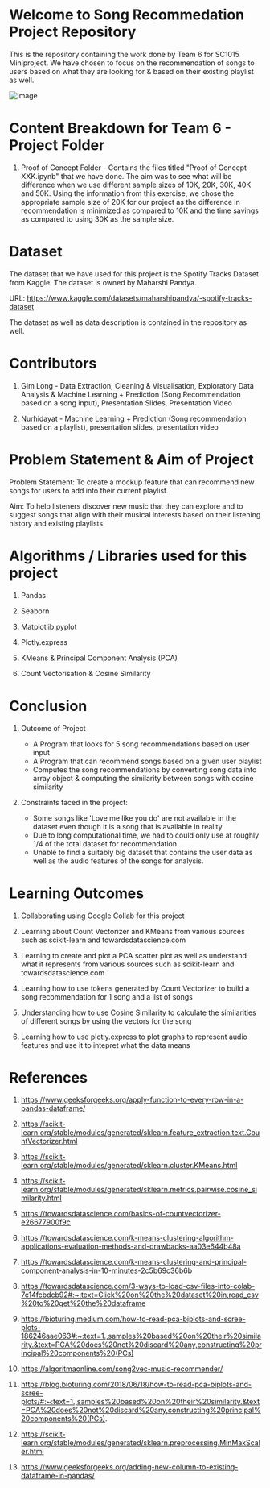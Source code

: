 # Welcome to Song Recommedation Project Repository 

This is the repository containing the work done by Team 6 for SC1015 Miniproject. We have chosen to focus on the recommendation of songs to users based on what they are looking for & based on their existing playlist as well.

![image](https://user-images.githubusercontent.com/129975594/232229889-c995f7c2-9578-46f5-98e6-6efec064454e.png)

# Content Breakdown for Team 6 - Project Folder

1. Proof of Concept Folder - Contains the files titled "Proof of Concept XXK.ipynb" that we have done. The aim was to see what will be difference when we use different sample sizes of 10K, 20K, 30K, 40K and 50K. Using the information from this exercise, we chose the appropriate sample size of 20K for our project as the difference in recommendation is minimized as compared to 10K and the time savings as compared to using 30K as the sample size.

# Dataset

The dataset that we have used for this project is the Spotify Tracks Dataset from Kaggle. The dataset is owned by Maharshi Pandya. 

URL: https://www.kaggle.com/datasets/maharshipandya/-spotify-tracks-dataset

The dataset as well as data description is contained in the repository as well.

# Contributors

1. Gim Long - Data Extraction, Cleaning & Visualisation, Exploratory Data Analysis & Machine Learning + Prediction (Song Recommendation based on a song input), Presentation Slides, Presentation Video

2. Nurhidayat - Machine Learning + Prediction (Song recommendation based on a playlist), presentation slides, presentation video

# Problem Statement & Aim of Project

Problem Statement: To create a mockup feature that can recommend new songs for users to add into their current playlist. 

Aim: To help listeners discover new music that they can explore and to suggest songs that align with their musical interests based on their listening history and existing playlists.

# Algorithms / Libraries used for this project

1. Pandas

2. Seaborn

3. Matplotlib.pyplot

4. Plotly.express

5. KMeans & Principal Component Analysis (PCA)

6. Count Vectorisation & Cosine Similarity

# Conclusion

1. Outcome of Project
   - A Program that looks for 5 song recommendations based on user input
   - A Program that can recommend songs based on a given user playlist
   - Computes the song recommendations by converting song data into array object & computing the similarity between songs with cosine similarity

2. Constraints faced in the project:
   - Some songs like 'Love me like you do' are not available in the dataset even though it is a song that is available in reality 
   - Due to long computational time, we had to could only use at roughly 1/4 of the total dataset for recommendation 
   - Unable to find a suitably big dataset that contains the user data as well as the audio features of the songs for analysis. 

# Learning Outcomes

1. Collaborating using Google Collab for this project

2. Learning about Count Vectorizer and KMeans from various sources such as scikit-learn and towardsdatascience.com

3. Learning to create and plot a PCA scatter plot as well as understand what it represents from various sources such as scikit-learn and towardsdatascience.com

4. Learning how to use tokens generated by Count Vectorizer to build a song recommendation for 1 song and a list of songs 

5. Understanding how to use Cosine Similarity to calculate the similarities of different songs by using the vectors for the song

6. Learning how to use plotly.express to plot graphs to represent audio features and use it to intepret what the data means

# References

1. https://www.geeksforgeeks.org/apply-function-to-every-row-in-a-pandas-dataframe/

2. https://scikit-learn.org/stable/modules/generated/sklearn.feature_extraction.text.CountVectorizer.html

3. https://scikit-learn.org/stable/modules/generated/sklearn.cluster.KMeans.html

4. https://scikit-learn.org/stable/modules/generated/sklearn.metrics.pairwise.cosine_similarity.html

5. https://towardsdatascience.com/basics-of-countvectorizer-e26677900f9c

6. https://towardsdatascience.com/k-means-clustering-algorithm-applications-evaluation-methods-and-drawbacks-aa03e644b48a

7. https://towardsdatascience.com/k-means-clustering-and-principal-component-analysis-in-10-minutes-2c5b69c36b6b

8. https://towardsdatascience.com/3-ways-to-load-csv-files-into-colab-7c14fcbdcb92#:~:text=Click%20on%20the%20dataset%20in,read_csv%20to%20get%20the%20dataframe

9. https://bioturing.medium.com/how-to-read-pca-biplots-and-scree-plots-186246aae063#:~:text=1.,samples%20based%20on%20their%20similarity.&text=PCA%20does%20not%20discard%20any,constructing%20principal%20components%20(PCs)

10. https://algoritmaonline.com/song2vec-music-recommender/

11. https://blog.bioturing.com/2018/06/18/how-to-read-pca-biplots-and-scree-plots/#:~:text=1.,samples%20based%20on%20their%20similarity.&text=PCA%20does%20not%20discard%20any,constructing%20principal%20components%20(PCs).

12. https://scikit-learn.org/stable/modules/generated/sklearn.preprocessing.MinMaxScaler.html

13. https://www.geeksforgeeks.org/adding-new-column-to-existing-dataframe-in-pandas/
